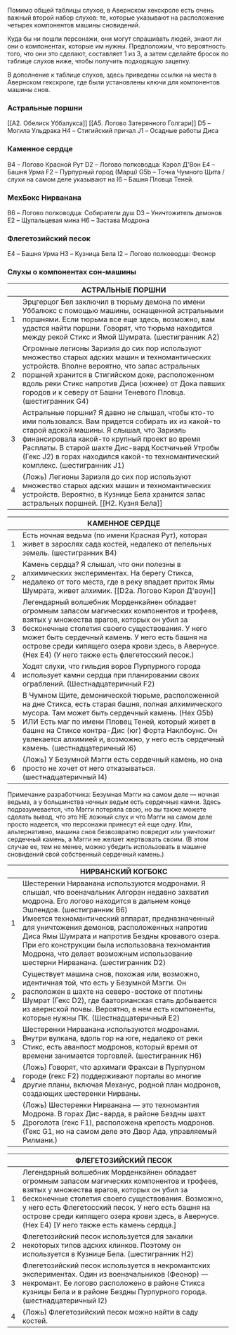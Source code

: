 Помимо общей таблицы слухов, в Авернском хекскроле есть очень важный второй набор слухов: те, которые указывают на расположение четырех компонентов машины сновидений.

Куда бы ни пошли персонажи, они могут спрашивать людей, знают ли они о компонентах, которые им нужны. Предположим, что вероятность того, что они это сделают, составляет 1 из 3, а затем сделайте бросок по таблице слухов ниже, чтобы получить подходящую зацепку.

В дополнение к таблице слухов, здесь приведены ссылки на места в Авернском гекскроле, где были установлены ключи для компонентов машины снов.

### Астральные поршни

[[A2. Обелиск Уббалукса]]
[[A5. Логово Затерянного Голгари]]
D5 – Могила Ульдрака
H4 – Стигийский причал
J1 – Осадные работы Диса

### Каменное сердце

B4 – Логово Красной Рут
D2 – Логово полководца: Кэрол Д'Вон
E4 – Башня Урма
F2 – Пурпурный город (Марш)
G5b – Точка Чумного Щита / слухи на самом деле указывают на I6 – Башня Пловца Теней.

### МехБокс Нирванана

B6 – Логово полководца: Собиратели душ
D3 – Уничтожитель демонов
E2 – Щупальцевая мина
H6 – Застава Модрона

### Флегетозийский песок

E4 – Башня Урма
H3 – Кузница Бела
I2 – Логово полководца: Феонор

### Слухы о компонентах сон-машины

|     | АСТРАЛЬНЫЕ ПОРШНИ                                                                                                                                                                                                                                                                                                                         |
| --- | ----------------------------------------------------------------------------------------------------------------------------------------------------------------------------------------------------------------------------------------------------------------------------------------------------------------------------------------- |
| 1   | Эрцгерцог Бел заключил в тюрьму демона по имени Уббалюкс с помощью машины, оснащенной астральными поршнями. Если тюрьма все еще здесь, возможно, вам удастся найти поршни. Говорят, что тюрьма находится между рекой Стикс и Ямой Шумрата. (шестигранник А2)                                                                              |
| 2   | Огромные легионы Зариэля до сих пор используют множество старых адских машин и техномантических устройств. Вполне вероятно, что запас астральных поршней хранится в Стигийском доке, расположенном вдоль реки Стикс напротив Диса (южнее) от Дока павших городов и к северу от Башни Теневого Пловца. (шестигранник G4)                   |
| 3   | Астральные поршни? Я давно не слышал, чтобы кто-то ими пользовался. Вам придется собирать их из какой-то старой адской машины. Я слышал, что Зариэль финансировала какой-то крупный проект во время Расплаты. В старой шахте Дис-вард Костчичьей Утробы (Гекс J2) в горах находился какой-то техномантический комплекс. (шестигранник J1) |
| 4   | (Ложь) Легионы Зариэля до сих пор используют множество старых адских машин и техномантических устройств. Вероятно, в Кузнице Бела хранится запас астральных поршней. [[H2. Кузня Бела]]                                                                                                                                                   |

|     | **КАМЕННОЕ СЕРДЦЕ**                                                                                                                                                                                                                                                                                                                                       |
| --- | --------------------------------------------------------------------------------------------------------------------------------------------------------------------------------------------------------------------------------------------------------------------------------------------------------------------------------------------------------- |
| 1   | Есть ночная ведьма (по имени Красная Рут), которая живет в зарослях сада костей, недалеко от пепельных земель. (шестигранник B4)                                                                                                                                                                                                                          |
| 2   | Камень сердца? Я слышал, что они полезны в алхимических экспериментах. На берегу Стикса, недалеко от того места, где в реку впадает приток Ямы Шумрата, живет алхимик. [[D2a. Логово Кэрол Д'воун]]                                                                                                                                                       |
| 3   | Легендарный волшебник Морденкайнен обладает огромным запасом магических компонентов и трофеев, взятых у множества врагов, которых он убил за бесконечные столетия своего существования. У него может быть сердечный камень. У него есть башня на острове среди кипящего озера крови здесь, в Авернусе. (Hex E4) (У него также есть флегетосский песок.)   |
| 4   | Ходят слухи, что гильдия воров Пурпурного города использует камни сердца при планировании своих ограблений. (Шестнадцатеричный F2)                                                                                                                                                                                                                        |
| 5   | В Чумном Щите, демонической тюрьме, расположенной на дне Стикса, есть старая башня, полная алхимического мусора. Там может быть сердечный камень. (Hex G5b) ИЛИ Есть маг по имени Пловец Теней, который живет в башне на Стиксе контра-Дис (юг) Форта Наклбоунс. Он увлекается алхимией и, возможно, у него есть сердечный камень. (шестнадцатеричный I6) |
| 6   | (Ложь) У Безумной Мэгги есть сердечный камень, но она просто не хочет от него отказываться. (шестнадцатеричный I4)<br>                                                                                                                                                                                                                                    |
Примечание разработчика: Безумная Мэгги на самом деле — ночная ведьма, а у большинства ночных ведьм есть сердечные камни. Здесь подразумевается, что Мэгги потеряла свою, но вы также можете сделать вывод, что это НЕ ложный слух и что Мэгги на самом деле просто надеется, что персонажи принесут ей еще одну. Или, альтернативно, машина снов безвозвратно повредит или уничтожит сердечный камень, а Мэгги не желает жертвовать своим. (В этом случае ее, тем не менее, можно убедить использовать в машине сновидений свой собственный сердечный камень.)


|     | НИРВАНСКИЙ КОГБОКС                                                                                                                                                                                                                                                                                                                                                                                                                                                      |
| --- | ----------------------------------------------------------------------------------------------------------------------------------------------------------------------------------------------------------------------------------------------------------------------------------------------------------------------------------------------------------------------------------------------------------------------------------------------------------------------- |
| 1   | Шестеренки Нирванана используются модронами. Я слышал, что военачальник Алгоран недавно захватил модрона. Его логово находится в дальнем конце Эшлендов. (шестигранник B6)<br>Имеется техномантический аппарат, предназначенный для уничтожения демонов, расположенных напротив Диса Ямы Шумрата и напротив Бездны кровавого озера. При его конструкции была использована техномантия Модрона, что делает возможным использование шестерни Нирванана. (шестигранник D2) |
| 2   | Существует машина снов, похожая или, возможно, идентичная той, что есть у Безумной Мэгги. Он расположен в шахте на северо-востоке от плотины Шумрат (Гекс D2), где бааторианская сталь добывается из авернской почвы. Вероятно, в нем есть компоненты, которые нужны ПК. (Шестнадцатеричный E2)<br>                                                                                                                                                                     |
| 3   | Шестеренки Нирванана используются модронами. Внутри вулкана, вдоль гор на юге, недалеко от реки Стикс, есть аванпост модронов, который время от времени занимается торговлей. (шестигранник H6)                                                                                                                                                                                                                                                                         |
| 4   | (Ложь) Говорят, что архимаги Фраксаи в Пурпурном городе (гекс F2) поддерживают порталы во многие другие планы, включая Механус, родной план модронов, создающих шестеренки Нирваны.                                                                                                                                                                                                                                                                                     |
| 5   | (Ложь) Шестеренки Нирванана — это техномантия Модрона. В горах Дис-варда, в районе Бездны шахт Дроголота (гекс F1), расположена крепость модронов. (Гекс G1, но на самом деле это Двор Ада, управляемый Рилмани.)                                                                                                                                                                                                                                                       |


|     | ФЛЕГЕТОЗИЙСКИЙ ПЕСОК                                                                                                                                                                                                                                                                                                                                     |
| --- | -------------------------------------------------------------------------------------------------------------------------------------------------------------------------------------------------------------------------------------------------------------------------------------------------------------------------------------------------------- |
| 1   | Легендарный волшебник Морденкайнен обладает огромным запасом магических компонентов и трофеев, взятых у множества врагов, которых он убил за бесконечные столетия своего существования. Возможно, у него есть Флегетосский песок. У него есть башня на острове среди кипящего озера крови здесь, в Авернусе. (Hex E4) [У него также есть камень сердца.] |
| 2   | Флегетозийский песок используется для закалки некоторых типов адских клинков. Поэтому он используется в Кузнице Бела. (шестигранник H2)                                                                                                                                                                                                                  |
| 3   | Флегетозийский песок используется в некромантских экспериментах. Один из военачальников (Феонор) — некромант. Ее логово расположено в районе Стикса кузницы Бела и в районе Бездны Пурпурного города. (шестнадцатеричный I2)                                                                                                                             |
| 4   | (Ложь) Флегетозийский песок можно найти в саду костей.                                                                                                                                                                                                                                                                                                   |